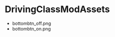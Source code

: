 # DrivingClassModAssets
<script>	async function handleFileDownload(addr) {
  const response = await fetch(addr);
  const file = await response.blob(); 
  const downloadUrl = window.URL.createObjectURL(file); // 해당 file을 가리키는 url 생성
 
  const anchorElement = document.createElement('a');
  document.body.appendChild(anchorElement);
  anchorElement.download = 'some file'; // a tag에 download 속성을 줘서 클릭할 때 다운로드가 일어날 수 있도록 하기
  anchorElement.href = downloadUrl; // href에 url 달아주기
 
  anchorElement.click(); // 코드 상으로 클릭을 해줘서 다운로드를 트리거
 
  document.body.removeChild(anchorElement); // cleanup - 쓰임을 다한 a 태그 삭제
  window.URL.revokeObjectUrl(downloadUrl); // cleanup - 쓰임을 다한 url 객체 삭제
}</script>
* <a onclick="handleFileDownload('bottombtn_off.png')">bottombtn_off.png</a>
* <a onclick="handleFileDownload('bottombtn_pn.png')">bottombtn_on.png</a>

